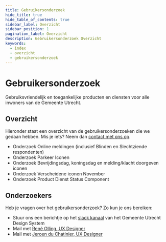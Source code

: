 ```yaml
---
title: Gebruikersonderzoek
hide_title: true
hide_table_of_contents: true
sidebar_label: Overzicht
sidebar_position: 1
pagination_label: Overzicht
description: Gebruikersonderzoek Overzicht
keywords:
  - index
  - overzicht
  - gebruikersonderzoek
---
```


<!-- @license CC0-1.0 -->

# Gebruikersonderzoek

Gebruiksvriendelijk en toegankelijke producten en diensten voor alle inwoners van de Gemeente Utrecht.

## Overzicht

Hieronder staat een overzicht van de gebruikersonderzoeken die we gedaan hebben. Mis je iets? Neem dan [contact met ons op](mailto:ux@utrecht.nl).

- Onderzoek Online meldingen (inclusief Blinden en Slechtziende respondenten)
- Onderzoek Parkeer Iconen
- Onderzoek Bevrijdingsdag, koningsdag en melding/klacht doorgeven iconen
- Onderzoek Verscheidene iconen November
- Onderzoek Product Dienst Status Component

## Onderzoekers

Heb je vragen over het gebruikersonderzoek? Zo kun je ons bereiken:

- Stuur ons een berichtje op het [slack kanaal](https://codefornl.slack.com/archives/C022PS6U3RR) van het Gemeente Utrecht Design System
- Mail met [René Olling, UX Designer](mailto:r.olling@utrecht.nl)
- Mail met [Jeroen du Chatinier, UX Designer](mailto:j.du.chatinier@utrecht.nl)
